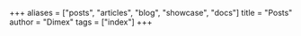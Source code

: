 +++
aliases = ["posts", "articles", "blog", "showcase", "docs"]
title = "Posts"
author = "Dimex"
tags = ["index"]
+++

